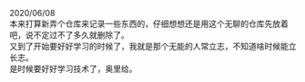 2020/06/08  
本来打算新弄个仓库来记录一些东西的，仔细想想还是用这个无聊的仓库先放着吧，说不定过不了多久就删除了。  
又到了开始要好好学习的时候了，我就是那个无能的人常立志，不知道啥时候能立长志。  
是时候要好好学习技术了，奥里给。  